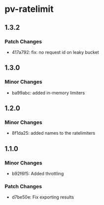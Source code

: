 # pv-ratelimit

## 1.3.2

### Patch Changes

- 417a792: fix: no request id on leaky bucket

## 1.3.0

### Minor Changes

- ba99abc: added in-memory limiters

## 1.2.0

### Minor Changes

- 8f1da25: added names to the ratelimiters

## 1.1.0

### Minor Changes

- b92f6f5: Added throttling

### Patch Changes

- d7be50e: Fix exporting results
